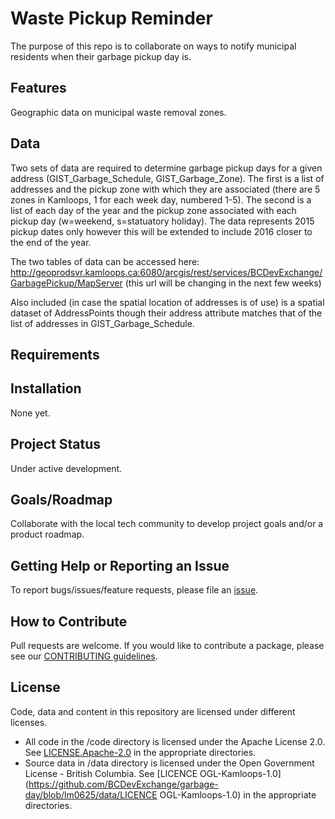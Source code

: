 # Waste Pickup Reminder


The purpose of this repo is to collaborate on ways to notify municipal residents when their garbage pickup day is.

## Features
Geographic data on municipal waste removal zones.

## Data
Two sets of data are required to determine garbage pickup days for a given address (GIST_Garbage_Schedule, GIST_Garbage_Zone). The first is a list of addresses and the pickup zone with which they are associated (there are 5 zones in Kamloops, 1 for each week day, numbered 1-5). The second is a list of each day of the year and the pickup zone associated with each pickup day (w=weekend, s=statuatory holiday). The data represents 2015 pickup dates only however this will be extended to include 2016 closer to the end of the year.

The two tables of data can be accessed here: http://geoprodsvr.kamloops.ca:6080/arcgis/rest/services/BCDevExchange/GarbagePickup/MapServer (this url will be changing in the next few weeks)

Also included (in case the spatial location of addresses is of use) is a spatial dataset of AddressPoints though their address attribute matches that of the list of addresses in GIST_Garbage_Schedule.

## Requirements

## Installation
None yet.

## Project Status
Under active development.

## Goals/Roadmap
Collaborate with the local tech community to develop project goals and/or a product roadmap.

## Getting Help or Reporting an Issue
To report bugs/issues/feature requests, please file an [issue](https://github.com/BCDevExchange/garbage-day/issues).

## How to Contribute
Pull requests are welcome. If you would like to contribute a package, please see our [CONTRIBUTING guidelines](https://github.com/BCDevExchange/garbage-day/blob/lm0625/CONTRIBUTING.md).

## License
Code, data and content in this repository are licensed under different licenses.

- All code in the /code directory is licensed under the Apache License 2.0. See [LICENSE.Apache-2.0](https://github.com/BCDevExchange/garbage-day/blob/lm0625/code/LICENSE.Apache.2.0) in the appropriate directories.
- Source data in /data directory is licensed under the Open Government License - British Columbia. See [LICENCE OGL-Kamloops-1.0](https://github.com/BCDevExchange/garbage-day/blob/lm0625/data/LICENCE OGL-Kamloops-1.0) in the appropriate directories.
